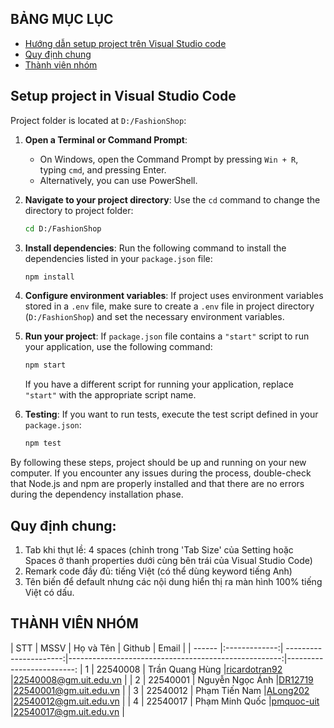 ## BẢNG MỤC LỤC
* [Hướng dẫn setup project trên Visual Studio code](#SetupProjectinVisualStudioCode)
* [Quy định chung](#quydinhchung)
* [ Thành viên nhóm](#thanhvien)
<!-- * [ ](#giangvien) -->
<!-- * [ Đồ án môn học](#doan) -->

## Setup project in Visual Studio Code
<a name="SetupProjectinVisualStudioCode"></a>
Project folder is located at `D:/FashionShop`:

1. **Open a Terminal or Command Prompt**: 
   - On Windows, open the Command Prompt by pressing `Win + R`, typing `cmd`, and pressing Enter.
   - Alternatively, you can use PowerShell.

2. **Navigate to your project directory**:
   Use the `cd` command to change the directory to project folder:

   ```bash
   cd D:/FashionShop
   ```

3. **Install dependencies**:
   Run the following command to install the dependencies listed in your `package.json` file:

   ```bash
   npm install
   ```

4. **Configure environment variables**:
   If project uses environment variables stored in a `.env` file, make sure to create a `.env` file in project directory (`D:/FashionShop`) and set the necessary environment variables.

5. **Run your project**:
   If `package.json` file contains a `"start"` script to run your application, use the following command:

   ```bash
   npm start
   ```

   If you have a different script for running your application, replace `"start"` with the appropriate script name.

6. **Testing**:
   If you want to run tests, execute the test script defined in your `package.json`:

   ```bash
   npm test
   ```

By following these steps, project should be up and running on your new computer. If you encounter any issues during the process, double-check that Node.js and npm are properly installed and that there are no errors during the dependency installation phase.

## Quy định chung:
<a name="quydinhchung"></a>

1. Tab khi thụt lề: 4 spaces (chỉnh trong 'Tab Size' của Setting hoặc Spaces ở thanh properties dưới cùng bên trái của Visual Studio Code)
2. Remark code đầy đủ: tiếng Việt (có thể dùng keyword tiếng Anh)
3. Tên biến để default nhưng các nội dung hiển thị ra màn hình 100% tiếng Việt có dấu.

## THÀNH VIÊN NHÓM
<a name="thanhvien"></a>
| STT    | MSSV          | Họ và Tên              | Github                                               | Email                   |
| ------ |:-------------:| ----------------------:|-----------------------------------------------------:|-------------------------:
| 1      | 22540008      | Trần Quang Hùng        |[ricardotran92](https://github.com/ricardotran92)     |22540008@gm.uit.edu.vn   |
| 2      | 22540001      | Nguyễn Ngọc Ánh        |[DR12719](https://github.com/DR12719)                 |22540001@gm.uit.edu.vn   |
| 3      | 22540012      | Phạm Tiến Nam          |[ALong202](https://github.com/ALong202)               |22540012@gm.uit.edu.vn   |
| 4      | 22540017      | Phạm Minh Quốc         |[pmquoc-uit](https://github.com/pmquoc-uit)           |22540017@gm.uit.edu.vn   |
